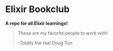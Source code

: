 # Elixir Bookclub

**A repo for all Elixir learnings!**

> These are my favorite people to work with!
>
> -Totally the real Doug Yun

